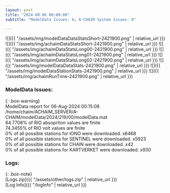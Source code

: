 ```yaml
---
layout: post
title: "2024-08-06 00:00:00"
subtitle: "ModelData Issues: 6; A-CHAIM System Issues: 0"

---
```


![]({{ "/assets/img/modelDataDataStatsShort-2421900.png" | relative_url }})
![]({{ "/assets/img/achaimDataStatsShort-2421900.png" | relative_url }})
![]({{ "/assets/img/achaimDataStatsLong00-2421900.png" | relative_url }})
![]({{ "/assets/img/achaimDataStatsLong01-2421900.png" | relative_url }})
![]({{ "/assets/img/achaimDataStatsLong02-2421900.png" | relative_url }})
![]({{ "/assets/img/modelDataDataStats-2421900.png" | relative_url }})
![]({{ "/assets/img/modelDataStationStats-2421900.png" | relative_url }})
![]({{ "/assets/img/achaimRunTime-2421900.png" | relative_url }})


### ModelData Issues:  
  
{: .box-warning}  
 ModelData report for 06-Aug-2024 00:15:08   
 /home/chaim/ACHAIM_SERVER/A-CHAIM/modelData/2024/219/00/modelData.mat   
 64.7708% of RIO absoprtion values are finite   
 74.3455% of RIO volt values are finite   
 0% of all possible stations for IONO were downloaded. x6468   
 0% of all possible stations for SENTINEL were downloaded. x5923   
 0% of all possible stations for CHAIN were downloaded. x42   
 0% of all possible stations for KARTVERKET were downloaded. x930   
  


### Logs:  
  
{: .box-note}  
[Logs.zip]({{ "/assets/other/logs.zip" | relative_url }})  
[Log Info]({{ "/logInfo" | relative_url }})  
